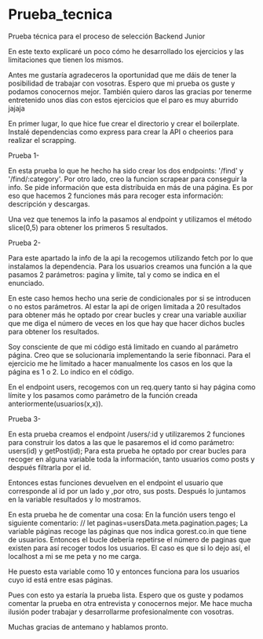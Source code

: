 # Prueba_tecnica
Prueba técnica para el proceso de selección Backend Junior

En este texto explicaré un poco cómo he desarrollado los ejercicios y las limitaciones que tienen los mismos.

Antes me gustaría agradeceros la oportunidad que me dáis de tener la posibilidad de trabajar con vosotras. Espero que mi prueba os guste y podamos conocernos mejor.
También quiero daros las gracias por tenerme entretenido unos días con estos ejercicios que el paro es muy aburrido jajaja

En primer lugar, lo que hice fue crear el directorio y crear el boilerplate. Instalé dependencias como express para crear la API o cheerios para realizar el scrapping.

Prueba 1-

En esta prueba lo que he hecho ha sido crear los dos endpoints: '/find' y '/find/:category'.
Por otro lado, creo la funcion scrapear para conseguir la info. Se pide información que esta distribuida en más de una página. Es por eso que hacemos 2 funciones más para 
recoger esta información: descripción y descargas.

Una vez que tenemos la info la pasamos al endpoint y utilizamos el método slice(0,5) para obtener los primeros 5 resultados.

Prueba 2- 

Para este apartado la info de la api la recogemos utilizando fetch por lo que instalamos la dependencia. Para los usuarios creamos una función a la que pasamos 2 parámetros:
pagina y límite, tal y como se indica en el enunciado.

En este caso hemos hecho una serie de condicionales por si se introducen o no estos parámetros. Al estar la api de origen limitada a 20 resultados para obtener más he optado
por crear bucles y crear una variable auxiliar que me diga el número de veces en los que hay que hacer dichos bucles para obtener los resultados. 

Soy consciente de que mi código está limitado en cuando al parámetro página. Creo que se solucionaría implementando la serie fibonnaci.
Para el ejercicio me he limitado a hacer manualmente los casos en los que la página es 1 o 2. Lo indico en el código.

En el endpoint users, recogemos con un req.query tanto si hay página como límite y los pasamos como parámetro de la función creada anteriormente(usuarios(x,x)).

Prueba 3-

En esta prueba creamos el endpoint /users/:id y utilizaremos 2 funciones para construir los datos a las que le pasaremos el id como parámetro: users(id) y getPost(id);
Para esta prueba he optado por crear bucles para recoger en alguna variable toda la información, tanto usuarios como posts y después filtrarla por el id.

Entonces estas funciones devuelven en el endpoint el usuario que corresponde al id por un lado y ,por otro, sus posts. Después lo juntamos en la variable resultados y lo mostramos.

En esta prueba he de comentar una cosa: En la función users tengo el siguiente comentario: // let paginas=usersData.meta.pagination.pages;
La variable páginas recoge las páginas que nos indica gorest.co.in que tiene de usuarios. Entonces el bucle debería repetirse el número de paginas
que existen para así recoger todos los usuarios. El caso es que si lo dejo así, el localhost a mi se me peta y no me carga.

He puesto esta variable como 10 y entonces funciona para los usuarios cuyo id está entre esas páginas.


Pues con esto ya estaría la prueba lista. Espero que os guste y podamos comentar la prueba en otra entrevista y conocernos mejor. Me hace mucha ilusión poder trabajar 
y desarrollarme profesionalmente con vosotras.

Muchas gracias de antemano y hablamos pronto.


